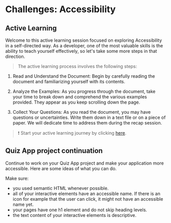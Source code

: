 # Challenges: Accessibility

## Active Learning

Welcome to this active learning session focused on exploring Accessibility in a self-directed way. As a developer, one of the most valuable skills is the ability to teach yourself effectively, so let's take some more steps in that direction.

> The active learning process involves the following steps:

1. Read and Understand the Document: Begin by carefully reading the document and familiarizing yourself with its contents.

1. Analyze the Examples: As you progress through the document, take your time to break down and comprehend the various examples provided. They appear as you keep scrolling down the page.

1. Collect Your Questions: As you read the document, you may have questions or uncertainties. Write them down in a text file or on a piece of paper. We will dedicate time to address them during the recap session.

> ❗️ Start your active learning journey by clicking [here](https://web-active-learning.vercel.app/documents/accessibility).

## Quiz App project continuation

Continue to work on your Quiz App project and make your application more accessible. Here are some
ideas of what you can do.

Make sure:

- you used semantic HTML whenever possible.
- all of your interactive elements have an accessible name. If there is an icon for example that the
  user can click, it might not have an accessible name yet.
- your pages have one h1 element and do not skip heading levels.
- the text content of your interactive elements is descriptive.
